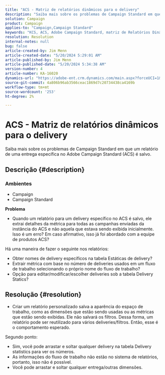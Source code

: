 ```yaml
---
title: "ACS - Matriz de relatórios dinâmicos para o delivery"
description: "Saiba mais sobre os problemas de Campaign Standard em que um relatório de um delivery específico no Adobe Campaign Standard (ACS) é salvo."
solution: Campaign
product: Campaign
applies-to: "Campaign,Campaign Standard"
keywords: "KCS, ACS, Adobe Campaign Standard, matriz de Relatórios Dinâmicos, delivery, Perguntas frequentes"
resolution: Resolution
internal-notes: null
bug: false
article-created-by: Jim Menn
article-created-date: "5/20/2024 5:29:01 AM"
article-published-by: Jim Menn
article-published-date: "5/20/2024 5:34:38 AM"
version-number: 4
article-number: KA-16020
dynamics-url: "https://adobe-ent.crm.dynamics.com/main.aspx?forceUCI=1&pagetype=entityrecord&etn=knowledgearticle&id=873affd7-6916-ef11-9f8a-6045bd006268"
source-git-commit: 4a806b96ab3566ceac1869d7c20734438ca4169b
workflow-type: tm+mt
source-wordcount: '253'
ht-degree: 2%

---
```


# ACS - Matriz de relatórios dinâmicos para o delivery


Saiba mais sobre os problemas de Campaign Standard em que um relatório de uma entrega específica no Adobe Campaign Standard (ACS) é salvo.

## Descrição {#description}


### <b>Ambientes</b>

- Campaign
- Campaign Standard




<b>Problema</b>

- Quando um relatório para um delivery específico no ACS é salvo, ele extrai detalhes da métrica para todas as campanhas enviadas da instância do ACS e não aquela que estava sendo exibida inicialmente. Isso é um erro? Em caso afirmativo, isso já foi abordado com a equipe de produtos ACS?


Há uma maneira de fazer o seguinte nos relatórios:

- Obter nomes de delivery específicos na tabela Estáticas de delivery?
- Extrair métrica com base no número de deliveries usados em um fluxo de trabalho selecionando o próprio nome do fluxo de trabalho?
- Opção para editar/modificar/escolher deliveries sob a tabela Delivery Statics?





## Resolução {#resolution}


- Criar um relatório personalizado salva a aparência do espaço de trabalho, como as dimensões que estão sendo usadas ou as métricas que estão sendo exibidas. Ele não salvará os filtros. Dessa forma, um relatório pode ser reutilizado para vários deliveries/filtros. Então, esse é o comportamento esperado.


Segundo ponto:



- Sim, você pode arrastar e soltar qualquer delivery na tabela Delivery statistics para ver os números.
- As informações do fluxo de trabalho não estão no sistema de relatórios, portanto, isso não é possível.
- Você pode arrastar e soltar qualquer entrega/outras dimensões.

